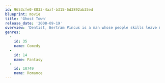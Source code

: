 ```yaml
---
id: 9653cfe0-8033-4aaf-b315-6d3892ab35ed
blueprint: movie
title: 'Ghost Town'
release_date: '2008-09-19'
overview: 'Dentist, Bertram Pincus is a man whose people skills leave much to be desired. When Pincus dies unexpectedly, but is miraculously revived after seven minutes, he wakes up to discover that he now has the annoying ability to see ghosts.'
genres:
  -
    id: 35
    name: Comedy
  -
    id: 14
    name: Fantasy
  -
    id: 10749
    name: Romance
---
```

